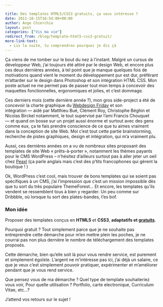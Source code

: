```yaml
---

title: Des templates HTML5/CSS3 gratuits, ça vous intéresse ?
date: 2011-10-15T16:54:00+00:00
author: Ange Chierchia
layout: post
categories: ["Vis ma vie"]
redirect_from: /blog/template-html5-css3-gratuit/
more-link-text:
  - Lis la suite, tu comprendras pourquoi je dis çà
---
```

Ça viens de me tomber sur le bout du nez à l&rsquo;instant. Malgré un cursus de développeur Web, j&rsquo;ai toujours été attiré par le design Web, et encore plus ces deux dernières années, à tel point que je manque quelques fois de motivations quand vient le moment du développement pur est dur, préférant m&rsquo;attarder sur le design dans Photoshop et son intégration HTML CSS. Mon poste actuel ne me permet pas de passer tout mon temps à concevoir des maquettes fonctionnelles, ergonomiques et jolies, et c&rsquo;est dommage.<!--more-->

Ces derniers mois (cette dernière année ?), mon gros side-project a été de concevoir la charte graphique du <a title="La communauté des Webdesigners Francophones" href="http://wdfriday.com" target="_blank">Webdesign Friday</a> et son intégration — aidé par Matthieu Bué, Clément Roy, Christophe Béghin et Nicolas Birckel notamment, le tout supervisé par l&rsquo;ami Francis Chouquet — et quand on bosse sur un projet aussi énorme et surtout avec des gens comme eux, ça te fais prendre conscience de ce que tu aimes vraiment dans la conception de site Web. Moi c&rsquo;est tout cette partie brainstorming, recherche de pistes graphiques, design et intégration, qui m&rsquo;a vraiment plu.

Aussi, ces dernières années on a vu de nombreux sites proposant des templates de site Web &laquo;&nbsp;prêts-à-porter&nbsp;&raquo;, notamment les thèmes payants pour le CMS WordPress – n&rsquo;hésitez d&rsquo;ailleurs surtout pas à aller jeter un oeil chez <a title="Peaxl | Parent & Child WordPress themes, the stylish way" href="http://peaxl.com" target="_blank">Peaxl</a> (ça parle anglais mais c&rsquo;est des p&rsquo;tits francophones qui gèrent la boutique ! )

Ok, WordPress c&rsquo;est cool, mais trouver de bons templates qui se soient pas spécifiques à un CMS, j&rsquo;ai l&rsquo;impression que c&rsquo;est un mission impossible dès que tu sort du très populaire ThemeForest&#8230; Et encore, les templates qu&rsquo;ils vendent se ressemblent tous à bien y regarder. Un peu comme sur Dribbble, où lorsque tu sort des plates-bandes, t&rsquo;es bof.

### Mon idée

Proposer des templates conçus en **HTML5** et **CSS3**, **adaptatifs et <span style="text-decoration: underline;">gratuits</span>**.

Pourquoi gratuit ? Tout simplement parce que je ne souhaite pas entreprendre cette démarche pour m&rsquo;en mettre plein les poches, je ne courrai pas non plus dernière le nombre de téléchargement des templates proposés.

Cette démarche, bien qu&rsquo;elle soit là pour vous rendre service, est purement et simplement égoïste. L&rsquo;argent ne m&rsquo;intéresse pas ici, j&rsquo;ai déjà un salaire, ce que je veux c&rsquo;est simplement pouvoir pratiquer, expérimenter et m&rsquo;améliorer pendant que je vous rend service.

Que pensez vous de ma démarche ? Quel type de template souhaiteriez vous voir, Pour quelle utilisation ? Portfolio, carte electronique, Curriculum Vitae, etc&#8230;?

J&rsquo;attend vos retours sur le sujet !